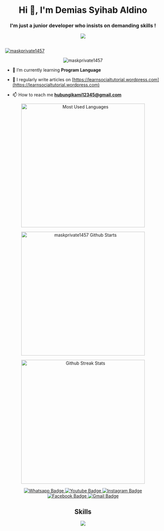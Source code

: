 <h1 align="center">Hi 👋, I'm Demias Syihab Aldino</h1>
<h3 align="center">I'm just a junior developer who insists on demanding skills !</h3>

<div align="center"><img src="https://e.top4top.io/p_3058p369g0.gif"></div>
<br>
<p align="left"> <a href="https://github.com/ryo-ma/github-profile-trophy"><img src="https://github-profile-trophy.vercel.app/?username=maskprivate1457" alt="maskprivate1457" /></a> </p>

<p align="center"> <img src="https://komarev.com/ghpvc/?username=maskprivate1457&label=Profile%20views&color=0e75b6&style=flat" alt="maskprivate1457" /> </p>

- 🌱 I’m currently learning **Program Language**

- 📝 I regularly write articles on [https://learnsocialtutorial.wordpress.com](https://learnsocialtutorial.wordpress.com)

- 📫 How to reach me **hubungikami12345@gmail.com**

<p align='center'>
    <a href="#"><img src="https://github-readme-stats.anuraghazra1.vercel.app/api/top-langs/?username=maskprivate1457&layout=compact&theme=chartreuse-dark"
    width="400" title="Most Used Languages"></a></p>
    
<div align="center">
	<p align='center'>
		<a href="#"><img				src="https://github-readme-stats.vercel.app/api?username=maskprivate1457&show_icons=true&include_all_commits=true&theme=chartreuse-dark&cache_seconds=3200"
		width="400" title="maskprivate1457 Github Starts"></a></p>

<p align='center'>
    <a href="#"><img src="https://github-readme-streak-stats.herokuapp.com?user=maskprivate1457&theme=dark" width="400" title="Github Streak Stats"></a></p></img>

<div id="badges" align="center">
  <a href=" ">
    <img src="https://img.shields.io/badge/Whatsapp-bold green?style=for-the-badge&logo=whatsapp&logoColor=white" alt="Whatsapp Badge"/>
  </a>
  <a href=" ">
    <img src="https://img.shields.io/badge/YouTube-white?style=for-the-badge&logo=youtube&logoColor=red" alt="Youtube Badge"/>
  </a>
  <a href="https://instagram.com/mask_private1457">
    <img src="https://img.shields.io/badge/Instagram-white?style=for-the-badge&logo=instagram&logoColor=bold pink" alt="Instagram Badge"/>
	  <a href="your-twitter-URL">
    <img src="https://img.shields.io/badge/Facebook-blue?style=for-the-badge&logo=facebook&logoColor= bold white" alt="Facebook Badge"/>
		  <a href="mailto:hubungikami123456@gmail.com">
    <img src="https://img.shields.io/badge/Gmail-white?style=for-the-badge&logo=gmail&logoColor=bold red" alt="Gmail Badge"/>
  </a>
</div>

<h2 align="center">Skills</h2>
<p align="center">
<a href="https://skillicons.dev">
    <img src="https://skillicons.dev/icons?i=ai,python,golang,vscode,photoshop,wordpress,typescript,bash,unity,php,js,css,html"</img>
    </p>
</a>
